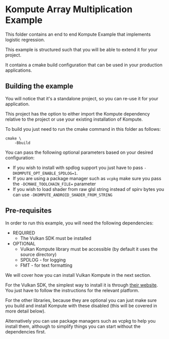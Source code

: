 # Kompute Array Multiplication Example

This folder contains an end to end Kompute Example that implements logistic regression.

This example is structured such that you will be able to extend it for your project.

It contains a cmake build configuration that can be used in your production applications.

## Building the example

You will notice that it's a standalone project, so you can re-use it for your application.

This project has the option to either import the Kompute dependency relative to the project or use your existing installation of Kompute.

To build you just need to run the cmake command in this folder as follows:

```
cmake \
    -Bbuild
```

You can pass the following optional parameters based on your desired configuration:
* If you wish to install with spdlog support you just have to pass `-DKOMPUTE_OPT_ENABLE_SPDLOG=1`.
* If you are using a package manager such as `vcpkg` make sure you pass the `-DCMAKE_TOOLCHAIN_FILE=` parameter 
* If you wish to load shader from raw glsl string instead of spirv bytes you can use `-DKOMPUTE_ANDROID_SHADER_FROM_STRING`

## Pre-requisites

In order to run this example, you will need the following dependencies:

* REQUIRED
    + The Vulkan SDK must be installed
* OPTIONAL
    + Vulkan Kompute library must be accessible (by default it uses the source directory)
    + SPDLOG - for logging
    + FMT - for text formatting

We will cover how you can install Vulkan Kompute in the next section.

For the Vulkan SDK, the simplest way to install it is through [their website](https://vulkan.lunarg.com/sdk/home). You just have to follow the instructions for the relevant platform.

For the other libraries, because they are optional you can just make sure you build and install Kompute with these disabled (this will be covered in more detail below).

Alternatively you can use package managers such as vcpkg to help you install them, although to simplify things you can start without the dependencies first.



